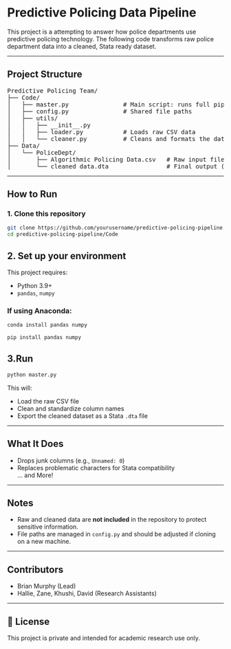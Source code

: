 # Predictive Policing Data Pipeline

This project is a attempting to answer how police departments use predictive policing technology. 
The following code transforms raw police department data into a cleaned, Stata ready dataset.

---

## Project Structure

<pre>
Predictive Policing Team/
├── Code/
│   ├── master.py               # Main script: runs full pipeline
│   ├── config.py               # Shared file paths
│   ├── utils/
│   │   ├── __init__.py
│   │   ├── loader.py           # Loads raw CSV data
│   │   └── cleaner.py          # Cleans and formats the data
├── Data/
│   └── PoliceDept/
│       ├── Algorithmic Policing Data.csv   # Raw input file
│       └── cleaned_data.dta                # Final output (Stata)
</pre>

---

## How to Run

### 1. Clone this repository

```bash
git clone https://github.com/yourusername/predictive-policing-pipeline.git
cd predictive-policing-pipeline/Code
```

## 2. Set up your environment

This project requires:

- Python 3.9+
- `pandas`, `numpy`

### If using Anaconda:

```bash
conda install pandas numpy
```

```bash
pip install pandas numpy
```
## 3.Run 
```bash
python master.py
```
This will:

- Load the raw CSV file
- Clean and standardize column names
- Export the cleaned dataset as a Stata `.dta` file

---

## What It Does

- Drops junk columns (e.g., `Unnamed: 0`)  
- Replaces problematic characters for Stata compatibility  
... and More!

---

## Notes

- Raw and cleaned data are **not included** in the repository to protect sensitive information.  
- File paths are managed in `config.py` and should be adjusted if cloning on a new machine.  

---

## Contributors

- Brian Murphy (Lead)  
- Hallie, Zane, Khushi, David (Research Assistants)

---

## 📄 License

This project is private and intended for academic research use only.

